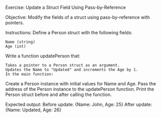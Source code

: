 Exercise: Update a Struct Field Using Pass-by-Reference

Objective:
Modify the fields of a struct using pass-by-reference with pointers.

Instructions:
Define a Person struct with the following fields:

    Name (string)
    Age (int)
Write a function updatePerson that:

    Takes a pointer to a Person struct as an argument.
    Updates the Name to "Updated" and increments the Age by 1.
    In the main function:

Create a Person instance with initial values for Name and Age.
    Pass the address of the Person instance to the updatePerson function.
    Print the Person struct before and after calling the function.

Expected output:
Before update: {Name: John, Age: 25}
After update: {Name: Updated, Age: 26}
